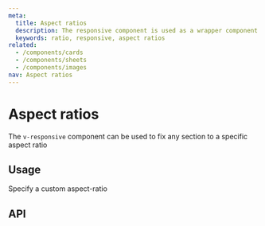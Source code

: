 ```yaml
---
meta:
  title: Aspect ratios
  description: The responsive component is used as a wrapper component to force custom aspect ratios for its children.
  keywords: ratio, responsive, aspect ratios
related:
  - /components/cards
  - /components/sheets
  - /components/images
nav: Aspect ratios
---
```


# Aspect ratios

The `v-responsive` component can be used to fix any section to a specific aspect ratio

<entry-ad />

## Usage

Specify a custom aspect-ratio

<example file="v-responsive/usage" />

## API

<api-links />

<api-inline />

<backmatter />
